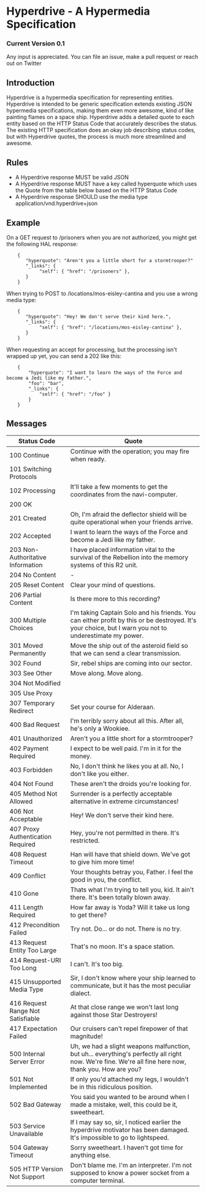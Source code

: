 # Hyperdrive - A Hypermedia Specification

### Current Version 0.1

Any input is appreciated. You can file an issue, make a pull request or reach out on Twitter

## Introduction

Hyperdrive is a hypermedia specification for representing entities.
Hyperdrive is intended to be generic specification extends existing JSON hypermedia specifications,
making them even more awesome, kind of like painting flames on a space ship. Hyperdrive adds a detailed
quote to each entity based on the HTTP Status Code that accurately describes the status. The existing
HTTP specification does an okay job describing status codes, but with Hyperdrive quotes, the process is
much more streamlined and awesome.

## Rules

  * A Hyperdrive response MUST be valid JSON
  * A Hyperdrive response MUST have a key called hyperquote which uses the Quote from the table below based on
    the HTTP Status Code
  * A Hyperdrive response SHOULD use the media type application/vnd.hyperdrive+json

## Example

On a GET request to /prisoners when you are not authorized, you might get the following HAL response:

```
    {
       "hyperquote": "Aren't you a little short for a stormtrooper?"
       "_links": {
            "self": { "href": "/prisoners" },
       }
    }
```

When trying to POST to /locations/mos-eisley-cantina and you use a wrong media type:

```
    {
       "hyperquote": "Hey! We don't serve their kind here.",
       "_links": {
            "self": { "href": "/locations/mos-eisley-cantina" },
       }
    }
```

When requesting an accept for processing, but the processing isn't wrapped up yet, you can send a 202 like this:

```
    {
        "hyperquote": "I want to learn the ways of the Force and become a Jedi like my father.",
        "foo": "bar",
        "_links": {
            "self": { "href": "/foo" }
        }
    }
```

## Messages

Status Code                         | Quote
------------------------------------|-----------------------------------------------------------------------
100	Continue                        | Continue with the operation; you may fire when ready.
101	Switching Protocols             |
102	Processing                      | It'll take a few moments to get the coordinates from the navi-computer.
200 OK                              |
201 Created                         | Oh, I'm afraid the deflector shield will be quite operational when your friends arrive.
202 Accepted                        | I want to learn the ways of the Force and become a Jedi like my father.
203 Non-Authoritative Information   | I have placed information vital to the survival of the Rebellion into the memory systems of this R2 unit.
204 No Content                      | -
205 Reset Content                   | Clear your mind of questions.
206 Partial Content                 | Is there more to this recording?
300 Multiple Choices                | I'm taking Captain Solo and his friends. You can either profit by this or be destroyed. It's your choice, but I warn you not to underestimate my power.
301 Moved Permanently               | Move the ship out of the asteroid field so that we can send a clear transmission.
302 Found                           | Sir, rebel ships are coming into our sector.
303 See Other                       | Move along. Move along.
304 Not Modified                    |
305 Use Proxy                       |
307 Temporary Redirect              | Set your course for Alderaan.
400 Bad Request                     | I'm terribly sorry about all this. After all, he's only a Wookiee.
401 Unauthorized                    | Aren't you a little short for a stormtrooper?
402 Payment Required                | I expect to be well paid. I'm in it for the money.
403 Forbidden                       | No, I don't think he likes you at all. No, I don't like you either.
404 Not Found                       | These aren't the droids you're looking for.
405 Method Not Allowed              | Surrender is a perfectly acceptable alternative in extreme circumstances!
406 Not Acceptable                  | Hey! We don't serve their kind here.
407 Proxy Authentication Required   | Hey, you're not permitted in there. It's restricted.
408 Request Timeout                 | Han will have that shield down. We've got to give him more time!
409 Conflict                        | Your thoughts betray you, Father. I feel the good in you, the conflict.
410 Gone                            | Thats what I'm trying to tell you, kid. It ain't there. It's been totally blown away.
411 Length Required                 | How far away is Yoda? Will it take us long to get there?
412 Precondition Failed             | Try not. Do... or do not. There is no try.
413 Request Entity Too Large        | That's no moon. It's a space station.
414 Request-URI Too Long            | I can't. It's too big.
415 Unsupported Media Type          | Sir, I don't know where your ship learned to communicate, but it has the most peculiar dialect.
416 Request Range Not Satisfiable   | At that close range we won't last long against those Star Destroyers!
417 Expectation Failed              | Our cruisers can't repel firepower of that magnitude!
500 Internal Server Error           | Uh, we had a slight weapons malfunction, but uh... everything's perfectly all right now. We're fine. We're all fine here now, thank you. How are you?
501 Not Implemented                 | If only you'd attached my legs, I wouldn't be in this ridiculous position.
502 Bad Gateway                     | You said you wanted to be around when I made a mistake, well, this could be it, sweetheart.
503 Service Unavailable             | If I may say so, sir, I noticed earlier the hyperdrive motivator has been damaged. It's impossible to go to lightspeed.
504 Gateway Timeout                 | Sorry sweetheart. I haven't got time for anything else.
505 HTTP Version Not Support        | Don't blame me. I'm an interpreter. I'm not supposed to know a power socket from a computer terminal.
